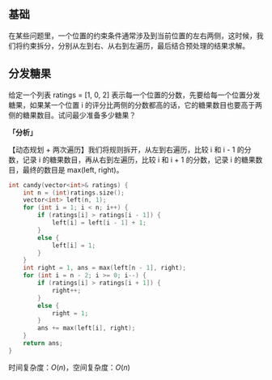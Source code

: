 ## 基础
在某些问题里，一个位置的约束条件通常涉及到当前位置的左右两侧，这时候，我们将约束拆分，分别从左到右、从右到左遍历，最后结合预处理的结果求解。

## 分发糖果
给定一个列表 ratings = [1, 0, 2] 表示每一个位置的分数，先要给每一个位置分发糖果，如果某一个位置 i 的评分比两侧的分数都高的话，它的糖果数目也要高于两侧的糖果数目。试问最少准备多少糖果？

**「分析」**

【动态规划 + 两次遍历】我们将规则拆开，从左到右遍历，比较 i 和 i - 1 的分数，记录 i 的糖果数目，再从右到左遍历，比较 i 和 i + 1 的分数，记录 i 的糖果数目，最终的数目是 max(left, right)。

```cpp
int candy(vector<int>& ratings) {
    int n = (int)ratings.size();
    vector<int> left(n, 1);
    for (int i = 1; i < n; i++) {
        if (ratings[i] > ratings[i - 1]) {
            left[i] = left[i - 1] + 1;
        }
        else {
            left[i] = 1;
        }
    }
    int right = 1, ans = max(left[n - 1], right);
    for (int i = n - 2; i >= 0; i--) {
        if (ratings[i] > ratings[i + 1]) {
            right++;
        }
        else {
            right = 1;
        }
        ans += max(left[i], right);
    }
    return ans;
}
```
时间复杂度：$O(n)$，空间复杂度：$O(n)$
